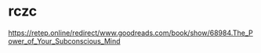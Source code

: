 # rczc
https://retep.online/redirect/www.goodreads.com/book/show/68984.The_Power_of_Your_Subconscious_Mind
